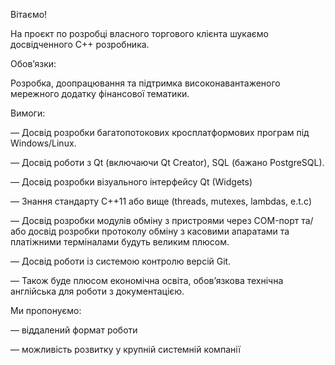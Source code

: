 Вітаємо!  
  
На проєкт по розробці власного торгового клієнта шукаємо досвідченного C++
розробника.  
  
Обов’язки:

  
Розробка, доопрацювання та підтримка високонавантаженого мережного додатку
фінансової тематики.  
  
Вимоги:

— Досвід розробки багатопотокових кросплатформових програм під Windows/Linux.

— Досвід роботи з Qt (включаючи Qt Creator), SQL (бажано PostgreSQL).

— Досвід розробки візуального інтерфейсу Qt (Widgets)

— Знання стандарту С++11 або вище (threads, mutexes, lambdas, e.t.c)

— Досвід розробки модулів обміну з пристроями через COM-порт та/або досвід
розробки протоколу обміну з касовими апаратами та платіжними терміналами
будуть великим плюсом.

— Досвід роботи із системою контролю версій Git.

— Також буде плюсом економічна освіта, обов’язкова технічна англійська для
роботи з документацією.

Ми пропонуємо:

— віддалений формат роботи

— можливість розвитку у крупній системній компанії